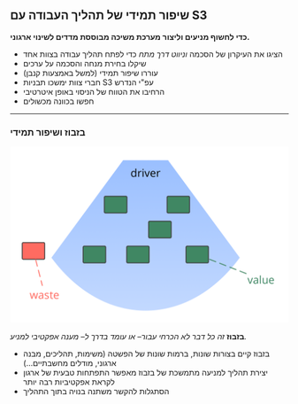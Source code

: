 ## שיפור תמידי של תהליך העבודה עם S3

**כדי לחשוף מניעים וליצור מערכת משיכה מבוססת מדדים לשינוי ארגוני.**

- הציגו את העיקרון של הסכמה *וניווט דרך מתח* כדי לפתח תהליך עבודה בצוות אחד
- שיקלו בחירת מנחה והסכמה על ערכים
- עוררו שיפור תמידי (למשל באמצעות קנבן)
- חברי צוות ימשכו תבניות S3 עפ"י הנדרש
- הרחיבו את הטווח של הניסוי באופן איטרטיבי
- חפשו בכוונה מכשולים 

* * *

### בזבוז ושיפור תמידי

![right,fit](img/workflow-and-value/drivers-value-waste.png)

**בזבוז** *זה כל דבר לא הכרחי עבור– או עומד בדרך ל– מענה אפקטיבי למניע.*

- בזבוז קיים בצורות שונות, ברמות שונות של הפשטה (משימות, תהליכים, מבנה ארגוני, מודלים מחשבתיים...)
- יצירת תהליך למניעה מתמשכת של בזבוז מאפשר התפתחות טבעית של ארגון לקראת אפקטיביות רבה יותר
- הסתגלות להקשר משתנה בנויה בתוך התהליך